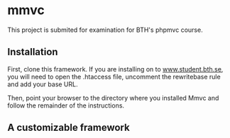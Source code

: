 mmvc
====
This project is submited for examination for BTH's phpmvc course. 

Installation
-----------
First, clone this framework. If you are installing on to www.student.bth.se, you will need to open the .htaccess file, uncomment the rewritebase rule and add your base URL. 

Then, point your browser to the directory where you installed Mmvc and follow the remainder of the instructions.

A customizable framework
-----------

